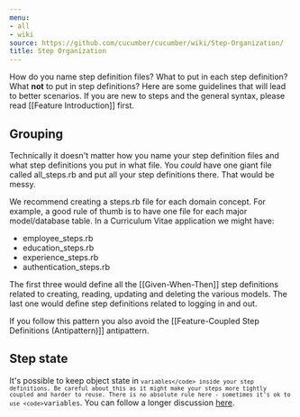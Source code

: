 ```yaml
---
menu:
- all
- wiki
source: https://github.com/cucumber/cucumber/wiki/Step-Organization/
title: Step Organization
---
```


How do you name step definition files? What to put in each step definition? What **not** to put in step definitions? Here are some guidelines that will lead to better scenarios. If you are new to steps and the general syntax, please read \[\[Feature Introduction]] first.

## Grouping

Technically it doesn't matter how you name your step definition files and what step definitions you put in what file. You *could* have one giant file called all_steps.rb and put all your step definitions there. That would be messy.

We recommend creating a steps.rb file for each domain concept. For example, a good rule of thumb is to have one file for each major model/database table. In a Curriculum Vitae application we might have:

- employee_steps.rb
- education_steps.rb
- experience_steps.rb
- authentication_steps.rb

The first three would define all the \[\[Given-When-Then]] step definitions related to creating, reading, updating and deleting the various models. The last one would define step definitions related to logging in and out.

If you follow this pattern you also avoid the \[\[Feature-Coupled Step Definitions (Antipattern)]] antipattern.

## Step state

It's possible to keep object state in <code>`variables</code> inside your step definitions. Be careful about this as it might make your steps more tightly coupled and harder to reuse. There is no absolute rule here - sometimes it's ok to use <code>`variables</code>. You can follow a longer discussion [here](http://www.mail-archive.com/rspec-users@rubyforge.org/msg06268.html).
